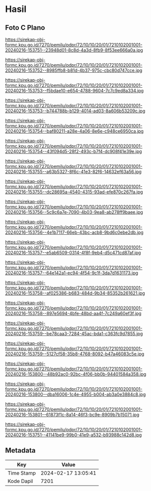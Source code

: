 # Hasil

## Foto C Plano

https://sirekap-obj-formc.kpu.go.id/7270/pemilu/pdpr/72/10/10/20/01/7210102001001-20240216-153751--23948d01-8c8d-4a3d-8fb9-8f53ee666a0a.jpg

https://sirekap-obj-formc.kpu.go.id/7270/pemilu/pdpr/72/10/10/20/01/7210102001001-20240216-153752--8985ffb8-b81d-4b37-975c-cbc80d747cce.jpg

https://sirekap-obj-formc.kpu.go.id/7270/pemilu/pdpr/72/10/10/20/01/7210102001001-20240216-153753--f5bdae10-e654-4788-9604-7c7c9ed8a334.jpg

https://sirekap-obj-formc.kpu.go.id/7270/pemilu/pdpr/72/10/10/20/01/7210102001001-20240216-153753--b744788b-b129-4014-ad03-8a606b53209c.jpg

https://sirekap-obj-formc.kpu.go.id/7270/pemilu/pdpr/72/10/10/20/01/7210102001001-20240216-153754--baf80211-a28e-4a06-8e6e-c948ce6950ca.jpg

https://sirekap-obj-formc.kpu.go.id/7270/pemilu/pdpr/72/10/10/20/01/7210102001001-20240216-153754--43f094d5-28f2-493c-b7f4-dc908f41e39e.jpg

https://sirekap-obj-formc.kpu.go.id/7270/pemilu/pdpr/72/10/10/20/01/7210102001001-20240216-153755--a63b5327-8f6c-41e3-82f6-14632ef63a56.jpg

https://sirekap-obj-formc.kpu.go.id/7270/pemilu/pdpr/72/10/10/20/01/7210102001001-20240216-153755--dc28695a-4540-4315-93ad-efe870c267fa.jpg

https://sirekap-obj-formc.kpu.go.id/7270/pemilu/pdpr/72/10/10/20/01/7210102001001-20240216-153756--5c9c6a7e-7090-4b03-9ea8-ab278ff9baee.jpg

https://sirekap-obj-formc.kpu.go.id/7270/pemilu/pdpr/72/10/10/20/01/7210102001001-20240216-153756--4e1b7117-66eb-43bc-acb8-9bd6c0ebe2db.jpg

https://sirekap-obj-formc.kpu.go.id/7270/pemilu/pdpr/72/10/10/20/01/7210102001001-20240216-153757--e5ab6509-0314-4f8f-9eb4-d5c471cd87af.jpg

https://sirekap-obj-formc.kpu.go.id/7270/pemilu/pdpr/72/10/10/20/01/7210102001001-20240216-153757--64e142a1-ec94-4f54-9c1f-3da7d1631173.jpg

https://sirekap-obj-formc.kpu.go.id/7270/pemilu/pdpr/72/10/10/20/01/7210102001001-20240216-153758--af025386-b683-484d-9b34-85352b261621.jpg

https://sirekap-obj-formc.kpu.go.id/7270/pemilu/pdpr/72/10/10/20/01/7210102001001-20240216-153758--897e5694-4bfe-48bd-aa4f-7c249a60ef3f.jpg

https://sirekap-obj-formc.kpu.go.id/7270/pemilu/pdpr/72/10/10/20/01/7210102001001-20240216-153759--be78caa3-7284-45ac-bda1-c363fc9d7855.jpg

https://sirekap-obj-formc.kpu.go.id/7270/pemilu/pdpr/72/10/10/20/01/7210102001001-20240216-153759--5127cf58-35b8-4768-8092-b47a46083c5e.jpg

https://sirekap-obj-formc.kpu.go.id/7270/pemilu/pdpr/72/10/10/20/01/7210102001001-20240216-153800--48b92ac0-92bc-4f06-bb0b-94401584a358.jpg

https://sirekap-obj-formc.kpu.go.id/7270/pemilu/pdpr/72/10/10/20/01/7210102001001-20240216-153800--dba16006-1c4e-4955-b004-ab3a0e3884c8.jpg

https://sirekap-obj-formc.kpu.go.id/7270/pemilu/pdpr/72/10/10/20/01/7210102001001-20240216-153801--61873f1c-8a14-46f3-bc9e-8909b7b15071.jpg

https://sirekap-obj-formc.kpu.go.id/7270/pemilu/pdpr/72/10/10/20/01/7210102001001-20240216-153751--41141be9-99b0-41e9-a532-b93988c142d8.jpg


## Metadata

| Key        | Value               |
| ---------- | ------------------- |
| Time Stamp | 2024-02-17 13:05:41 |
| Kode Dapil | 7201                |



